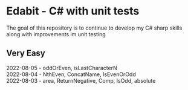 # Edabit - C# with unit tests
The goal of this repository is to continue to develop my C# sharp skills along with improvements im unit testing

## Very Easy
2022-08-05 - oddOrEven, isLastCharacterN\
2022-08-04 - NthEven, ConcatName, IsEvenOrOdd\
2022-08-03 - area, ReturnNegative, Comp, IsOdd, absolute
